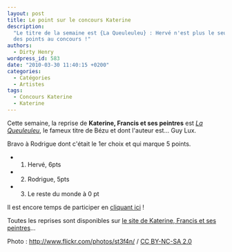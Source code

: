 ```yaml
---
layout: post
title: Le point sur le concours Katerine
description:
  "Le titre de la semaine est {La Queuleuleu} : Hervé n'est plus le seul à avoir
  des points au concours !"
authors:
  - Dirty Henry
wordpress_id: 583
date: "2010-03-30 11:40:15 +0200"
categories:
  - Catégories
  - Artistes
tags:
  - Concours Katerine
  - Katerine
---
```


Cette semaine, la reprise de **Katerine, Francis et ses peintres** est
[_La Queuleuleu_](http://www.katerinefrancisetsespeintres.com/13.html), le
fameux titre de Bézu et dont l'auteur est… Guy Lux.

Bravo à Rodrigue dont c'était le 1er choix et qui marque 5 points.

- 1. Hervé, 6pts
- 2. Rodrigue, 5pts
- 3. Le reste du monde à 0 pt

Il est encore temps de participer en [cliquant ici](569) !

Toutes les reprises sont disponibles sur
[le site de Katerine, Francis et ses peintres](http://www.katerinefrancisetsespeintres.com/)…

<div xmlns:cc="http://creativecommons.org/ns#" about="http://www.flickr.com/photos/st3f4n/4269790436/">Photo : <a rel="cc:attributionURL" href="http://www.flickr.com/photos/st3f4n/">http://www.flickr.com/photos/st3f4n/</a> / <a rel="license" href="http://creativecommons.org/licenses/by-nc-sa/2.0/">CC BY-NC-SA 2.0</a></div>
